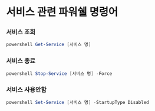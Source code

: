 # 서비스 관련 파워쉘 명령어


### 서비스 조회

```powershell
powershell Get-Service [서비스 명]
```

### 서비스 종료

```powershell
powershell Stop-Service [서비스 명] -Force
```

### 서비스 사용안함

```powershell
powershell Set-Service [서비스 명] -StartupType Disabled
```

